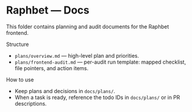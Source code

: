 # Raphbet — Docs

This folder contains planning and audit documents for the Raphbet frontend.

Structure
- `plans/overview.md` — high-level plan and priorities.
- `plans/frontend-audit.md` — per-audit run template: mapped checklist, file pointers, and action items.

How to use
- Keep plans and decisions in `docs/plans/`.
- When a task is ready, reference the todo IDs in `docs/plans/` or in PR descriptions.
